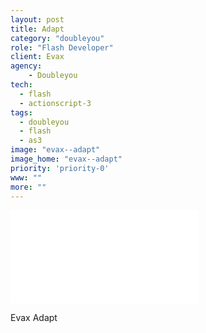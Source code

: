 ```yaml
---
layout: post
title: Adapt
category: "doubleyou"
role: "Flash Developer"
client: Evax
agency:
    - Doubleyou
tech:
  - flash
  - actionscript-3
tags:
  - doubleyou
  - flash
  - as3
image: "evax--adapt"
image_home: "evax--adapt"
priority: 'priority-0'
www: ""
more: ""
---
```


<div class="video-wrapper">
<iframe src="//www.youtube.com/embed/LbIDj8tChgU?rel=0&vq=hd720" frameborder="0" allowfullscreen></iframe>
</div>

Evax Adapt
